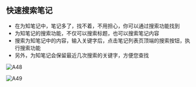 ## 快速搜索笔记
+ 在为知笔记中，笔记多了，找不着，不用担心，你可以通过搜索功能找到
+ 为知笔记的搜索功能，不仅可以搜索标题，也可以搜索笔记内容
+ 搜索为知笔记中的内容，输入关键字后，点击笔记列表页顶端的搜索按钮，执行搜索功能
+ 另外，为知笔记会保留最近几次搜索的关键字，方便您查找

![A48](A48.jpg)

![A49](A49.jpg)


